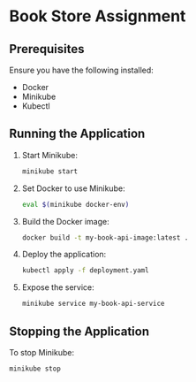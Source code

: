 # Book Store Assignment

## Prerequisites
Ensure you have the following installed:
- Docker
- Minikube
- Kubectl

## Running the Application

1. Start Minikube:
   ```sh
   minikube start
   ```

2. Set Docker to use Minikube:
   ```sh
   eval $(minikube docker-env)
   ```

3. Build the Docker image:
   ```sh
   docker build -t my-book-api-image:latest .
   ```

4. Deploy the application:
   ```sh
   kubectl apply -f deployment.yaml
   ```

5. Expose the service:
   ```sh
   minikube service my-book-api-service
   ```

## Stopping the Application
To stop Minikube:
```sh
minikube stop
```

